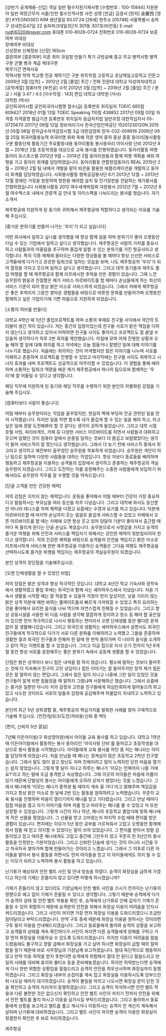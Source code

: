 [상반기 공개채용-신입] 객실 일반	
 필수지원기재사항	[수험번호 : 100-15844]
지원분야	일반	희망근무지	서울/인천
 필수인적사항
사진
성명	[한글] 김경서   [한자] 金慶西   [영문] KYEONGSEO KIM
생년월일	93.07.24  [26세]
현주소	[05748] 서울특별시 송파구 성내천로47길 22 송파파크데일3단지 301동 307호(마천동)
E-mail	rudtj6320@naver.com
휴대폰	010-8028-0724	전화번호	010-8028-0724
보훈여부	비대상  
장애여부	비대상  
 신상정보
신체정보	[신장] 165cm   
결혼여부	[결혼여부] 미혼
취미	과일청 만들기	특기	규방공예	종교	무교
 병역사항
병역구분		군별		병과		계급		제대구분	
복무기간		면제사유	
 학력사항
학력	학교명	전공	재학기간	구분	취득학점
고등학교	호남제일고등학교	인문고	2009년 3월 [입학] ~
2012년 2월 [졸업]	주간 / 전북	
전문대	
대학교	덕성여자대학교 
[공학계열]	컴퓨터학 
[부전공] 수학	2012년 3월 [입학] ~
2016년 2월 [졸업]	주간 / 본교 / 서울	3.47 / 4.5 
[이수학점 : 143]
편입
대학교	
대학원
(석사)	
대학원
(박사)	
 공인외국어시험
공인외국어시험명	점수(급)	등록번호	취득일자
TOEIC	685점	609427	2018년 01월 13일
TOEIC Speaking	110점	438852	2017년 09월 03일
 자격증
자격증명	발급기관	등록번호	취득일자
응급처치법 일반과정	대한적십자사	05-0725670	2017년 09월 12일
정보처리기사	한국산업인력공단	15201230120N	2015년 05월 08일
한자급수자격검정시험 3급	대한검정회	한자-032-009916	2006년 09월 25일
 외국어활용능력
외국어명	회화	독해	작문
영어	중하	중상	중중
 동아리|봉사활동
구분	활동단체	활동기간	주요활동내용
동아리활동	봉사동아리 아이사랑 단비	2012년 8월 ~ 2018년 2월	초등학생을 대상으로 교육 봉사를 진행하였습니다.
동아리활동	여행동아리 유스호스텔	2012년 9월 ~ 2014년 2월	동아리원들과 함께 여행 계획을 세워 여행을 가고 동아리 회계를 담당하였습니다.
동아리활동	연합창업동아리 REAL	2015년 2월 ~ 2016년 2월	팀 내에서 개발을 맡아 비콘을 활용한 애플리케이션을 개발하고 동아리 회계를 담당하였습니다.
사회봉사활동	행복공감봉사단 6기	2013년 12월 ~ 2013년 12월	장애인 가정을 방문하여 방한용 에어캡 설치 및 전기장판을 전달하는 재가봉사를 진행하였습니다
사회봉사활동	2012 여수세계박람회 자원봉사	2012년 7월 ~ 2012년 8월	여수엑스포 내에서 관광객 길 안내 및 아이스팩을 나눠드리는 봉사를 했습니다.
 자기소개서

제주항공에 지원하게 된 동기와 귀하께서 제주항공에 적합하다고 생각되는 이유를 기술해 주십시오.

[즐거운 분위기를 만들어 나가는 '우리'가 되고 싶습니다]

어떤 회사에서 일하고 싶나를 생각했을 때 항상 함께 일을 하며 분위기가 좋아 오랫동안 다닐 수 있는 기업에서 일하고 싶다고 생각했습니다. 제주항공은 사람의 가치를 중요시하고 사람들과의 어울림을 추구하며 즐겁게 일할 수 있는 분위기를 가진 항공사라고 생각합니다. 특히 각종 매체에 올라오는 다양한 영상들을 볼 때마다 항상 신선한 서비스로 고객들에게 다가가고 끈끈한 팀워크로 일하는 모습을 보며, 나도 제주항공의 '우리'가 되어 열정을 가지고 웃으며 일하고 싶다고 생각했습니다. 그리고 대학 동기들과 제주도 졸업 여행을 할 때 제주항공과 함께 리프레시한 추억을 만든 경험이 있습니다. 그때 느낀 승무원의 밝음과 친절함은 제가 서비스 아르바이트를 할 때마다 손님들에게 하는 최선의 서비스 기준이 되어 항상 밝은 미소로 서비스하게 되었습니다. 그래서 저에게 제주항공은 좋은 추억이자 그동안 쌓아온 경험들을 바탕으로 따뜻한 문화를 만들어가며 오랫동안 함께하고 싶은 기업이기에 기쁜 마음으로 지원하게 되었습니다.

[소통의 허브를 만들다]

대학교 4학년 때 1년간 졸업프로젝트를 하며 소통의 부재로 친구들 사이에서 약간의 트러블이 생긴 적이 있습니다. 저는 중간의 입장이었는데 친구들 서로가 맡은 책임을 다하지 않는다고 생각하고 있어서 어떡하면 친구들 사이도 좋아지고 프로젝트도 잘 끝낼 수 있을까 생각하다가 하루 2번 회의를 제안했습니다. 아침에 모여 어제 진행한 상황과 오늘 해야 할 일에 대해 회의를 하고 저녁에는 오늘 힘들거나 잘했던 일에 대해 이야기를 나누기로 했습니다. 처음에는 회의하는 것이 어색했지만 많은 이야기를 나누며 서로를 이해하고 존중하며 프로젝트를 진행할 수 있었고 마지막에는 친구들 사이도 회복하고 시너지 효과를 내며 프로젝트도 성공적으로 마무리할 수 있었습니다. 이 경험을 통해 배려하며 소통하는 팀워크 역량을 배운 제가 제주항공에서 하나의 팀으로써 함께하는 '우리'에 잘 어울릴 수 있다고 생각합니다.

해당 직무에 지원하게 된 동기와 해당 직무를 수행하기 위한 본인의 차별화된 강점을 기술해 주십시오.

[컴퓨터보다 사람이 좋습니다]

어릴 때부터 승무원이라는 직업을 꿈꾸었지만, 현실의 벽에 부딪혀 전공 관련된 일을 먼저 시작했습니다. 하지만 일을 하면 할수록 내가 즐겁게 할 수 있는 일을 해야 하고, 하고 싶은 일에 정말 도전해봐야 할 것 같다는 생각이 강하게 들었습니다. 그리고 대학 시절 호텔 서빙, 파리바게뜨, 카페 등 다양한 서비스 아르바이트를 하면서 사람들과 대화하고 웃으며 일했던 것이 컴퓨터 앞에서 온종일 일하는 것보다 더 즐겁고 보람됐었다는 생각이 들어 서비스직이 잘 맞는다고 생각했습니다. 그래서 더 늦기 전에 서비스직 중에서 최고라고 생각하고 예전부터 꿈꾸었던 승무원을 목표하게 되었습니다. 승무원은 개인이 아닌 팀으로 일하며 다양한 사람들을 대하는 직업입니다. 항상 저보다 동료들을 배려하며 행동하고 제주항공을 이용하는 승객들의 입장에서 생각하고 존중하는 제주항공의 객실승무원이 되겠습니다. 그리고 도전하는 저를 응원해주는 소중한 사람들에게 보답하기 위해서라도 승무원의 직무를 잘 수행할 것을 약속드립니다.

[단골 고객을 만든 건강한 체력]

저의 강점은 지치지 않는 체력입니다. 운동을 좋아해서 어릴 때부터 건강이 가장 중요하다고 말씀하시는 부모님을 따라 등산을 자주 다녔습니다. 그리고 대학에 와서도 등산뿐만 아니라 테니스를 하며 체력을 다졌고 요즘에는 수영과 요가를 하고 있습니다. 덕분에 아르바이트할 때 마지막 손님까지 웃는 얼굴로 즐겁게 서비스할 수 있었고 카페에서 오픈 아르바이트를 할 때는 카페에 오면 항상 웃고 있어 덩달아 기분이 좋아져서 출근할 때마다 꼭 들리게 된다는 단골 손님도 계셨습니다. 승무원으로서 사명감을 가지고 승객의 즐거운 여행을 위해 안전과 서비스를 책임지기 위해서는 강인한 체력이 뒷받침되어야 한다고 생각합니다. 저의 건강한 체력을 바탕으로 승객들의 안전을 책임지고 밝은 미소로 리프레시하게 서비스해 한번 제주항공을 이용하신 승객들은 그다음 여행도 제주항공을 선택하시도록 즐거운 비행을 책임지는 제주항공의 객실승무원이 되겠습니다.

본인 성격의 장단점을 기술해주십시오.

[오랜 단체생활을 할 수 있었던 비법]

저의 장점은 밝은 성격과 항상 적극적인 것입니다. 대학교 4년간 학교 기숙사와 장학숙에서 생활하였고 졸업 후에는 외국인과 함께 사는 셰어하우스에서 지냈습니다. 처음 기숙사 생활을 시작할 때는 잘 적응할 수 있을까 걱정이 먼저 앞섰지만, 낯을 가리지 않는 밝은 성격 덕분에 매번 바뀌는 룸메이트들과 빠르게 가까워질 수 있었고 특히 요리하는 것을 좋아해서 요리한 음식을 나눠 먹으며 자연스럽게 친해질 수 있었습니다. 그리고 항상 공동시설을 사용한 뒤 다음 사람을 생각해 깔끔하게 정리하고 청소 등 해야 할 궂은일이 있으면 먼저 적극적으로 나서서 행동하는 편이라서 오랜 단체생활 동안 별다른 문제 없이 잘 생활해나갔습니다. 그리고 외국인과 생활하는 셰어하우스에서 살면서도 외국인 친구들에게 적극적으로 다가가 서로 다른 문화를 이해하려고 노력했고 그들을 존중하며 생활한 결과 외국인 친구들과 친해져 한 달에 한 번씩 돌아가며 각 나라의 음식을 소개하고 같이 먹는 이벤트를 할 수 있었습니다. 그리고 지금 집으로 이사 오기 전까지 1년 6개월 동안 항상 서로를 응원해주는 좋은 분위기 속에서 공동체 생활을 할 수 있었습니다.

단점은 밝은 성격이다 보니 힘든 내색을 잘 하지 않습니다. 평소에 말하는 것보다 들어주는 것에 더 익숙해서 친구의 고민 상담이나 힘든 이야기는 잘 들어주지만 정작 제가 힘든 것은 잘 말하지 않는 편입니다. 그래서 힘든 일이 지나고 나중에 그런 일이 있었던 것을 친구들이 알게 되면 힘들었을 때 말하지 그랬냐며 서운해하곤 했습니다. 그래서 요즘에는 즐거운 일뿐만 아니라 저의 감정과 고민을 친구들에게 허심탄회하게 털어놓으려 하고 있고 사소한 것이라도 서로의 일들과 감정에 공감해주며 허물없이 지내려고 노력하고 있습니다.

본인의 최근 5년 성취경험 중, 제주항공의 핵심가치를 발휘한 사례를 찾아 구체적으로 기술해 주십시오. (안전/팀워크/도전/저비용/신뢰 중 택1)

[편지, 신뢰의 5년 결실]

7년째 이든아이빌(구 화성영아원)에서 아이들 교육 봉사를 하고 있습니다. 대학교 1학년 때 이든아이빌에서 활동하는 봉사 동아리인 '아이사랑 단비'를 들어갔고 초등학생을 대상으로 봉사 활동을 시작했습니다. 
아이들에게 교육 봉사를 하던 중 저는 해나라는 아이를 담당하게 되었습니다. 처음 만났을 때 해나는 경계심이 많은 초등학교 2학년 친구였습니다. 그래서 말도 많이 걸고 장난도 치며 친해지려고 많이 노력지만 닫힌 마음을 열기는 쉽지 않았습니다. 그렇게 몇 달이 지나고 하루는 해나가 '이모는 언제까지 나올 거에요?'라고 하는 말에 조금 충격받고 속상했습니다. 그때 이곳의 아이들은 마음에 아픔이 있기 때문에 단발성의 봉사는 아이들에게 오히려 상처가 됐었다는 것을 느꼈습니다. 그래서 해나에게 '이모는 해나가 중학생 될 때까지 계속 올 거다'라고 말해주며 책임감을 가지고 항상 밝은 미소로 한 달에 2번 있는 활동을 참여하려고 노력했습니다. 꾸준히 교육 봉사를 진행하며 마음이 열리기까지 해나를 믿고 기다렸습니다. 그리고 만날 때마다 점점 마음을 열고 자기 이야기를 하며 저를 믿고 따라주는 해나를 볼 수 있었고 저 또한 성장할 수 있었습니다.
그렇게 시간이 지나 작년, 해나의 초등학교 졸업식에 맞춰 해나에게 작은 선물을 줬었습니다. 그 선물을 받고 고마웠는지 마지막 수업 때에 편지를 받은 경험이 있습니다. 편지에는 이모가 5년 동안 공부를 가르쳐줘서 고맙고 오랫동안 함께해줘서 힘들 때 믿고 의지할 수 있었다는 말이 쓰여 있었습니다. 그 편지를 받아서 정말 감동이었고 믿고 따라준 해나에게도 고맙고 중간에 그만두지 않고 꾸준히 한 5년간의 봉사 활동을 인정받는 기분이었습니다. 그리고 신뢰란 단숨에 생기는 것이 아니라 시간을 두고 차곡차곡 쌓아가며 함께 만들어가는 것이라고 느꼈습니다. 그래서 그 이후로 다른 아이들을 맡아서 봉사 활동을 하면서도 먼저 아이들을 믿고 이 아이들에게도 의지 될 수 있는 이모가 되려고 노력하며 봉사 활동을 하고 있습니다.

난기류가 예상되어 안전 벨트 사인 및 안내 방송을 하였다. 승객이 화장실을 급하게 가겠다고 하는데 기체는 흔들리지 않고 있다면 어떻게 하시겠습니까?

기체가 흔들리지 않고 있더라도 기장님께서 안전 벨트 사인을 끄시기 전까지는 난기류의 영향으로 예고 없이 기체가 흔들릴 수 있다고 생각합니다. 그렇기 때문에 승객에게 다가가 승객의 상태 및 안전 벨트 착용을 확인 후, 승객에게 난기류로 인해 갑자기 기체가 흔들릴 수 있어 위험하기 때문에 승객분의 안전을 위해서 화장실 이용이 어려움을 인지시켜드리겠습니다. 그리고 사인이 꺼지면 가장 먼저 화장실 이용을 도와드리겠으니 조금만 참아달라고 부탁드리겠습니다. 만약 구토 증세 때문에 화장실 이용을 원하시는 것이라면 구토 봉지 이용을 안내해드리겠습니다. 그리고 동료들에게 돌아와 승객의 상황을 보고하고 승객들의 상태를 계속 확인하다가 사인이 꺼지면 다른 승객들에게 양해를 구하고 가장 먼저 화장실을 이용하실 수 있도록 도와드리겠습니다.
하지만 이동이 어려움을 말씀드렸음에도 불구하고 정말 급해서 화장실을 가고 싶어 하시면 화장실이 급할 때의 절박함을 알기 때문에 바로 사무장님과 기장님께 보고하겠습니다. 절대 독단적으로 행동하지 않고 만약 이동 허락을 받지 못한다면 승객에게 위험해서 절대 안 된다고 말씀드리고 만일의 사태를 대비해 휴지와 물티슈 등을 준비해놓겠습니다. 하지만 허락받는다면 승객에게 다시 한번 위험한 상황임을 말씀드리고 승객의 안전을 최우선시하며 화장실까지 동행하겠습니다. 그리고 화장실 내부의 손잡이를 계속 잡고 화장실을 이용하시도록 당부드린 뒤 나오실 때까지 대기하겠습니다. 승객이 볼일을 마치고 나오시면 화장실 문이 닫힌 것을 확인하고 승객의 자리까지 동행하겠습니다. 그리고 승객이 착석하시면 안전 벨트 착용과 다른 불편한 것은 없으신지 확인하고 안전 벨트 사인이 꺼지기 전까지 안전을 위해서 안전 벨트를 풀지 마시고 이동을 삼가시길 부탁드리겠습니다.
그리고 돌아와서 동료들에게 상황을 보고하고 벨트를 풀고 계시거나 이동하시는 승객이 안 계신지 계속해서 살피며 난기류에 대비하겠습니다. 그리고 벨트 사인이 꺼지면 승객이 이용한 화장실이 청결한지 확인한 후 바로 처리하겠습니다.

제주항공
